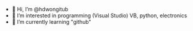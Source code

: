 - 👋 Hi, I’m @hdwongitub
- 👀 I’m interested in programming (Visual Studio) VB, python,  electronics
- 🌱 I’m currently learning "github"

<!---
hdwongitub/hdwongitub is a ✨ special ✨ repository because its `README.md` (this file) appears on your GitHub profile.
You can click the Preview link to take a look at your changes.
--->
